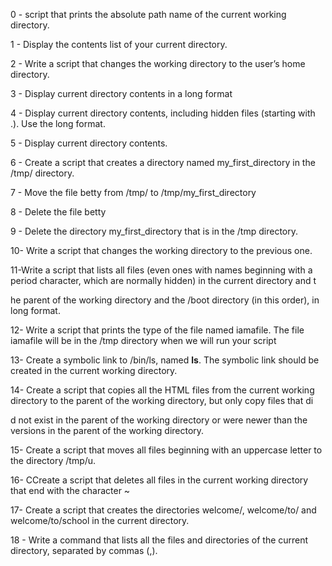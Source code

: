 0 - script that prints the absolute path name of the current working directory.                                                                  

1 - Display the contents list of your current directory.                                                                                                 

2 - Write a script that changes the working directory to the user’s home directory.                                                                      

3 - Display current directory contents in a long format                                                                                                  

4 - Display current directory contents, including hidden files (starting with .). Use the long format.                                                   

5 - Display current directory contents.                                                                                                                  

6 - Create a script that creates a directory named my_first_directory in the /tmp/ directory.                                                            

7 - Move the file betty from /tmp/ to /tmp/my_first_directory                                                                                            

8 - Delete the file betty                                                                                                                                

9 - Delete the directory my_first_directory that is in the /tmp directory.                                                                               

10- Write a script that changes the working directory to the previous one.                                                                               

11-Write a script that lists all files (even ones with names beginning with a period character, which are normally hidden) in the current directory and t

he parent of the working directory and the /boot directory (in this order), in long format.                                                              

12- Write a script that prints the type of the file named iamafile. The file iamafile will be in the /tmp directory when we will run your script         

13- Create a symbolic link to /bin/ls, named __ls__. The symbolic link should be created in the current working directory.                               

14- Create a script that copies all the HTML files from the current working directory to the parent of the working directory, but only copy files that di

d not exist in the parent of the working directory or were newer than the versions in the parent of the working directory.                               

15- Create a script that moves all files beginning with an uppercase letter to the directory /tmp/u.                                                     

16- CCreate a script that deletes all files in the current working directory that end with the character ~                                               

17- Create a script that creates the directories welcome/, welcome/to/ and welcome/to/school in the current directory.                                   

18 - Write a command that lists all the files and directories of the current directory, separated by commas (,). 

